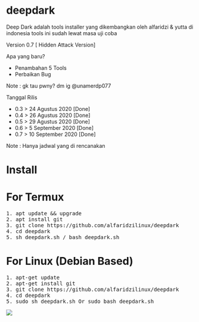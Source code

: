 # deepdark
Deep Dark adalah tools installer yang dikembangkan oleh alfaridzi &amp; yutta di indonesia tools ini sudah lewat masa uji coba

Version 0.7 [ Hidden Attack Version]

Apa yang baru?
- Penambahan 5 Tools
- Perbaikan Bug

Note : gk tau pwny? dm ig @unamerdp077

Tanggal Rilis

- 0.3 > 24 Agustus 2020 [Done]
- 0.4 > 26 Agustus 2020 [Done]
- 0.5 > 29 Agustus 2020 [Done]
- 0.6 > 5 September 2020 [Done]
- 0.7 > 10 September 2020 [Done]

Note : Hanya jadwal yang di rencanakan


# Install

# For Termux
<pre>
1. apt update && upgrade
2. apt install git
3. git clone https://github.com/alfaridzilinux/deepdark
4. cd deepdark
5. sh deepdark.sh / bash deepdark.sh
</pre>

# For Linux (Debian Based)
<pre>
1. apt-get update 
2. apt-get install git
3. git clone https://github.com/alfaridzilinux/deepdark
4. cd deepdark
5. sudo sh deepdark.sh Or sudo bash deepdark.sh
</pre>


![](https://i.ibb.co/4TCJJd1/deepdark07.png)
